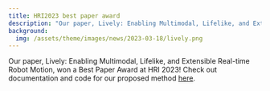 ```yaml
---
title: HRI2023 best paper award
description: "Our paper, Lively: Enabling Multimodal, Lifelike, and Extensible Real-time Robot Motion, won a Best Paper Award at HRI 2023! Check out documentation and code for our proposed method here."
background:
  img: /assets/theme/images/news/2023-03-18/lively.png
---
```


Our paper, Lively: Enabling Multimodal, Lifelike, and Extensible Real-time Robot Motion, won a Best Paper Award at HRI 2023! Check out documentation and code for our proposed method [here](https://wisc-hci.github.io/lively/).
